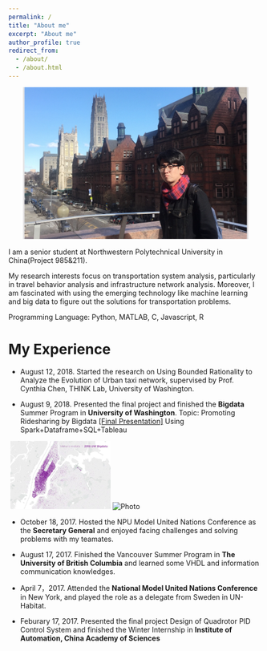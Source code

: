 ```yaml
---
permalink: /
title: "About me"
excerpt: "About me"
author_profile: true
redirect_from: 
  - /about/
  - /about.html
---
```


<p align="center">
  <img src="https://github.com/RevCre/keningsun.github.io/blob/master/images/keninginCU.png?raw=true" alt="Photo" style="width: 450px;"/> 
</p>


I am a senior student at Northwestern Polytechnical University in China(Project 985&211).
 
My research interests focus on transportation system analysis, particularly in travel behavior analysis and infrastructure network analysis. Moreover, I am fascinated with using the emerging technology like machine learning and big data to figure out the solutions for transportation problems.

Programming Language: Python, MATLAB, C, Javascript, R

My Experience 
======


- August 12, 2018. Started the research on Using Bounded Rationality to Analyze the Evolution of Urban taxi network, supervised by Prof. Cynthia Chen, THINK Lab, University of Washington.   

- August 9, 2018. Presented the final project and finished the **Bigdata** Summer Program in **University of Washington**.
Topic: Promoting Ridesharing by Bigdata <a href="https://github.com/RevCre/keningsun.github.io/blob/master/files/UW-final%20presentation.pptx?raw=true">[Final Presentation]</a> Using Spark+Dataframe+SQL+Tableau

<p>
  <img src="https://github.com/RevCre/keningsun.github.io/blob/master/images/uwbigdata-pre1.JPG?raw=true" alt="Photo" style="width: 200px;"/> 
  <img src="https://github.com/RevCre/keningsun.github.io/blob/master/images/uwbigdata-pre2.JPG?raw=true" alt="Photo" style="width: 200px;"/>
</p>
 



- October 18, 2017. Hosted the NPU Model United Nations Conference as the **Secretary General** and enjoyed facing challenges and solving problems with my teamates.

- August 17, 2017. Finished the Vancouver Summer Program in **The University of British Columbia** and learned some VHDL and  information communication knowledges.

- April 7，2017. Attended the **National Model United Nations Conference** in New York, and played the role as a delegate from Sweden in UN-Habitat.  

- Feburary 17, 2017. Presented the final project Design of Quadrotor PID Control System and finished the Winter Internship in **Institute of Automation, China Academy of Sciences** 






